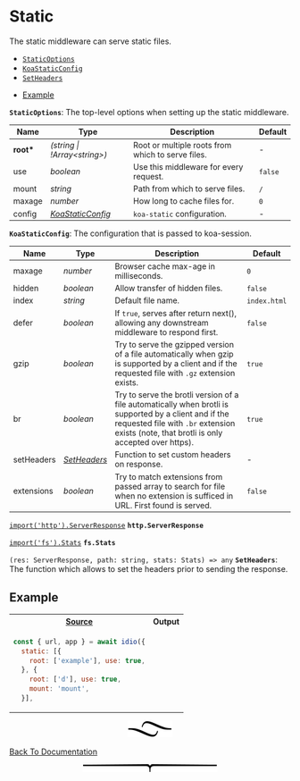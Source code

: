 # Static

The static middleware can serve static files.

* [`StaticOptions`](#type-staticoptions)
* [`KoaStaticConfig`](#type-koastaticconfig)
* [`SetHeaders`](#type-setheaders)
- [Example](#example)

__<a name="type-staticoptions">`StaticOptions`</a>__: The top-level options when setting up the static middleware.

|   Name    |                                                         Type                                                          |                    Description                    | Default |
| --------- | --------------------------------------------------------------------------------------------------------------------- | ------------------------------------------------- | ------- |
| __root*__ | <em>(string \| !Array&lt;string&gt;)</em>                                                                             | Root or multiple roots from which to serve files. | -       |
| use       | <em>boolean</em>                                                                                                      | Use this middleware for every request.            | `false` |
| mount     | <em>string</em>                                                                                                       | Path from which to serve files.                   | `/`     |
| maxage    | <em>number</em>                                                                                                       | How long to cache files for.                      | `0`     |
| config    | <em><a href="#type-koastaticconfig" title="The configuration that is passed to koa-session.">KoaStaticConfig</a></em> | `koa-static` configuration.                       | -       |

[](https://github.com/koajs/session/#example) __<a name="type-koastaticconfig">`KoaStaticConfig`</a>__: The configuration that is passed to koa-session.

|    Name    |                                                                  Type                                                                  |                                                                                             Description                                                                                             |   Default    |
| ---------- | -------------------------------------------------------------------------------------------------------------------------------------- | --------------------------------------------------------------------------------------------------------------------------------------------------------------------------------------------------- | ------------ |
| maxage     | <em>number</em>                                                                                                                        | Browser cache max-age in milliseconds.                                                                                                                                                              | `0`          |
| hidden     | <em>boolean</em>                                                                                                                       | Allow transfer of hidden files.                                                                                                                                                                     | `false`      |
| index      | <em>string</em>                                                                                                                        | Default file name.                                                                                                                                                                                  | `index.html` |
| defer      | <em>boolean</em>                                                                                                                       | If `true`, serves after return next(), allowing any downstream middleware to respond first.                                                                                                         | `false`      |
| gzip       | <em>boolean</em>                                                                                                                       | Try to serve the gzipped version of a file automatically when gzip is supported by a client and if the requested file with `.gz` extension exists.                                                  | `true`       |
| br         | <em>boolean</em>                                                                                                                       | Try to serve the brotli version of a file automatically when brotli is supported by a client and if the requested file with `.br` extension exists (note, that brotli is only accepted over https). | `true`       |
| setHeaders | <em><a href="#type-setheaders" title="The function which allows to set the headers prior to sending the response.">SetHeaders</a></em> | Function to set custom headers on response.                                                                                                                                                         | -            |
| extensions | <em>boolean</em>                                                                                                                       | Try to match extensions from passed array to search for file when no extension is sufficed in URL. First found is served.                                                                           | `false`      |

[`import('http').ServerResponse`](https://nodejs.org/api/http.html#http_class_http_serverresponse) __<a name="type-httpserverresponse">`http.ServerResponse`</a>__

[`import('fs').Stats`](https://nodejs.org/api/fs.html#fs_class_fs_stats) __<a name="type-fsstats">`fs.Stats`</a>__

`(res: ServerResponse, path: string, stats: Stats) => any` __<a name="type-setheaders">`SetHeaders`</a>__: The function which allows to set the headers prior to sending the response.

## Example

<table>
<tr><th><a href="example/index.js">Source</a></th><th>Output</th>
</tr><tr>
<td>

```js
const { url, app } = await idio({
  static: [{
    root: ['example'], use: true,
  }, {
    root: ['d'], use: true,
    mount: 'mount',
  }],
```
</td>
<td>

```

```
</td></tr>
</table>

<p align="center"><a href="#table-of-contents"><img src="/.documentary/section-breaks/0.svg?sanitize=true"></a></p>

[Back To Documentation](/)

<p align="center"><a href="#table-of-contents"><img src="/.documentary/section-breaks/-1.svg?sanitize=true"></a></p>